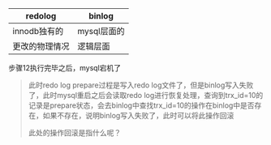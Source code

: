 | redolog        | binlog      |
| -------------- | ----------- |
| innodb独有的   | mysql层面的 |
| 更改的物理情况 | 逻辑层面    |







步骤12执行完毕之后，mysql宕机了

> 此时redo log prepare过程是写入redo log文件了，但是binlog写入失败了，此时mysql重启之后会读取redo log进行恢复处理，查询到trx_id=10的记录是prepare状态，会去binlog中查找trx_id=10的操作在binlog中是否存在，如果不存在，说明binlog写入失败了，此时可以将此操作回滚
>
> 
>
> 此处的操作回滚是指什么呢？